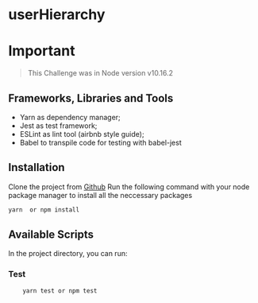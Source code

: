 # userHierarchy

# Important
> This Challenge was in Node version v10.16.2

## Frameworks, Libraries and Tools

- Yarn as dependency manager;
- Jest as test framework;
- ESLint as lint tool (airbnb style guide);
- Babel to transpile code for testing with babel-jest

## Installation
Clone the project from [Github](https://github.com/andela-gike/userHierarchy.git)
Run the following command with your node package manager to install all the neccessary packages
```bash
yarn  or npm install
```

## Available Scripts

In the project directory, you can run:

### Test
````bash
    yarn test or npm test
````
